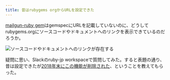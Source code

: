 ```yaml
---
title: 昔はrubygems orgからURLを設定できた
---
```

[mailgun-ruby gem](https://rubygems.org/gems/mailgun-ruby)はgemspecにURLを記載していないのに、どうしてrubygems.orgにソースコードやドキュメントへのリンクを表示できているのだろうか。

![](https://lh5.googleusercontent.com/FmaUbSb0nmVXZgixfO3XidjhyCtDhiPozkyV5VQUgOTdGauW0u79OoGr5pxcyxTjorg1CH1M6o_nxLOySbZxNQZYXtqV-T0kWQO0LTzXXxZ9BN0N1XsL6SKqnBI0JODjFoZNzn6kHqnjZciZzFcdGyV2rcf_zNvuLL8-3_vpzSwHsfYZfj62eAQ2 "ソースコードやドキュメントへのリンクが存在する")

疑問に思い、Slackのruby-jp workspaceで質問してみた。すると表題の通り、昔は設定できたが[2018年末にこの機能が削除された](https://github.com/rubygems/rubygems.org/pull/1815)、ということを教えてもらった。
